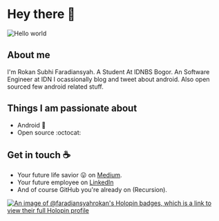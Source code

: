 # Hey there :wave:

<img src="https://raw.githubusercontent.com/sagar-viradiya/sagar-viradiya/master/resources/banner.png" alt="Hello world">



## About me

I'm Rokan Subhi Faradiansyah. A Student At IDNBS Bogor. An Software Engineer at IDN
I ocassionally blog and tweet about android. Also open sourced few android related stuff.  


## Things I am passionate about

- Android :robot:
- Open source :octocat:

## Get in touch :coffee:

- Your future life savior :stuck_out_tongue: on [Medium](https://medium.com/@rokansubhi.f).
- Your future employee on [LinkedIn](https://www.linkedin.com/in/faradiansyah-rokan-a18480248/)
- And of course GitHub you're already on (Recursion).




[![An image of @faradiansyahrokan's Holopin badges, which is a link to view their full Holopin profile](https://holopin.me/faradiansyahrokan)](https://holopin.io/@faradiansyahrokan)

